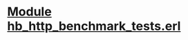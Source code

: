 # [Module hb_http_benchmark_tests.erl](https://github.com/permaweb/HyperBEAM/blob/main/src/hb_http_benchmark_tests.erl)




